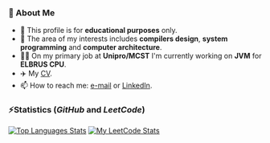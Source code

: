### 👦 About Me
- 🔭 This profile is for **educational purposes** only.
- 🌱 The area of my interests includes **compilers design**, **system programming** and **computer architecture**.
- 👨‍💻 On my primary job at **Unipro/MCST** I'm currently working on **JVM** for **ELBRUS CPU**.
- ✈️ My [CV](https://github.com/xp10rd/xp10rd/blob/main/agafiyatullin-cv.pdf).
- 📫 How to reach me: [e-mail](mailto:albert.gafiyatullin@outlook.com) or [LinkedIn](https://www.linkedin.com/in/albert-gafiyatullin/).

### ⚡Statistics (_GitHub_ and _LeetCode_)
[![Top Languages Stats](https://github-readme-stats-sigma-five.vercel.app/api/top-langs/?username=xp10rd&layout=compact)](https://github.com/xp10rd)
[![My LeetCode Stats](https://leetcode-stats-six.vercel.app/api?username=agafiyatullin)](https://leetcode.com/agafiyatullin/)

